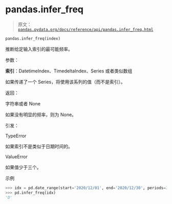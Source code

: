 # pandas.infer_freq

> 原文：[`pandas.pydata.org/docs/reference/api/pandas.infer_freq.html`](https://pandas.pydata.org/docs/reference/api/pandas.infer_freq.html)

```py
pandas.infer_freq(index)
```

推断给定输入索引的最可能频率。

参数：

**索引**：DatetimeIndex、TimedeltaIndex、Series 或者类似数组

如果传递了一个 Series，将使用该系列的值（而不是索引）。

返回：

字符串或者 None

如果没有明显的频率，则为 None。

引发：

TypeError

如果索引不是类似于日期时间的。

ValueError

如果值少于三个。

示例

```py
>>> idx = pd.date_range(start='2020/12/01', end='2020/12/30', periods=30)
>>> pd.infer_freq(idx)
'D' 
```
